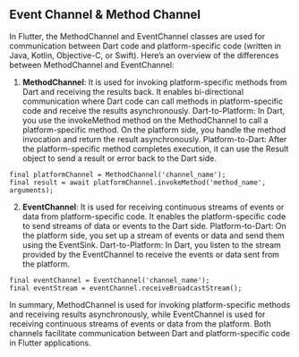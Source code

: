 ## Event Channel & Method Channel
In Flutter, the MethodChannel and EventChannel classes are used for communication between Dart code and platform-specific code (written in Java, Kotlin, Objective-C, or Swift).
Here’s an overview of the differences between MethodChannel and EventChannel:<br />

1. **MethodChannel**: It is used for invoking platform-specific methods from Dart and receiving the results back. It enables bi-directional communication where Dart code can call methods in platform-specific code and receive the results asynchronously.
   Dart-to-Platform: In Dart, you use the invokeMethod method on the MethodChannel to call a platform-specific method. On the platform side, you handle the method invocation and return the result asynchronously.
   Platform-to-Dart: After the platform-specific method completes execution, it can use the Result object to send a result or error back to the Dart side.
   
`final platformChannel = MethodChannel('channel_name');`<br />
`final result = await platformChannel.invokeMethod('method_name', arguments);`

2. **EventChannel**: It is used for receiving continuous streams of events or data from platform-specific code. It enables the platform-specific code to send streams of data or events to the Dart side.
   Platform-to-Dart: On the platform side, you set up a stream of events or data and send them using the EventSink.
   Dart-to-Platform: In Dart, you listen to the stream provided by the EventChannel to receive the events or data sent from the platform.
    
`final eventChannel = EventChannel('channel_name');`<br />
`final eventStream = eventChannel.receiveBroadcastStream();`

In summary, MethodChannel is used for invoking platform-specific methods and receiving results asynchronously, while EventChannel is used for receiving continuous streams of events or data from the platform. Both channels facilitate communication between Dart and platform-specific code in Flutter applications.
